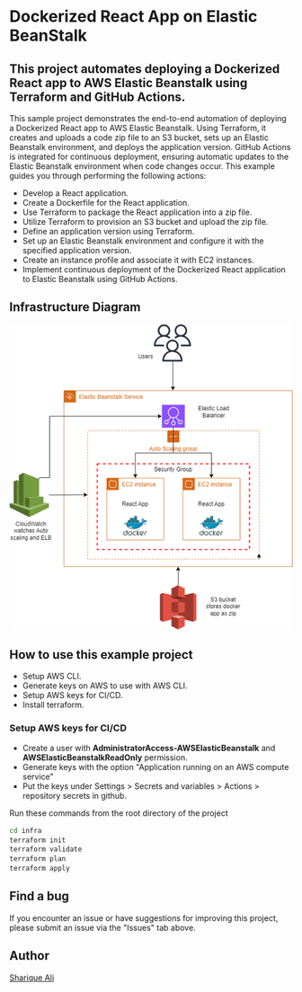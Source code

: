 
# Dockerized React App on Elastic BeanStalk

## This project automates deploying a Dockerized React app to AWS Elastic Beanstalk using Terraform and GitHub Actions.

This sample project demonstrates the end-to-end automation of deploying a Dockerized React app to AWS Elastic Beanstalk. Using Terraform, it creates and uploads a code zip file to an S3 bucket, sets up an Elastic Beanstalk environment, and deploys the application version. GitHub Actions is integrated for continuous deployment, ensuring automatic updates to the Elastic Beanstalk environment when code changes occur. This example guides you through performing the following actions:

* Develop a React application.
* Create a Dockerfile for the React application.
* Use Terraform to package the React application into a zip file.
* Utilize Terraform to provision an S3 bucket and upload the zip file.
* Define an application version using Terraform.
* Set up an Elastic Beanstalk environment and configure it with the specified application version.
* Create an instance profile and associate it with EC2 instances.
* Implement continuous deployment of the Dockerized React application to Elastic Beanstalk using GitHub Actions.

## Infrastructure Diagram
![Infrastructure Diagram](./infra_diagram.png)


## How to use this example project
* Setup AWS CLI.
* Generate keys on AWS to use with AWS CLI.
* Setup AWS keys for CI/CD.
* Install terraform.

### Setup AWS keys for CI/CD
* Create a user with __AdministratorAccess-AWSElasticBeanstalk__ and __AWSElasticBeanstalkReadOnly__ permission.
* Generate keys with the option "Application running on an AWS compute service"
* Put the keys under Settings > Secrets and variables > Actions > repository secrets in github.

Run these commands from the root directory of the project
```bash
cd infra
terraform init
terraform validate
terraform plan
terraform apply
```


## Find a bug
If you encounter an issue or have suggestions for improving this project, please submit an issue via the "Issues" tab above.

## Author

[Sharique Ali](https://github.com/sharique-tech1987)

